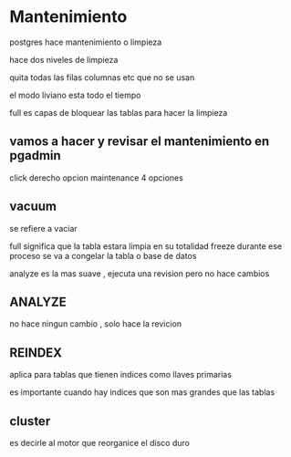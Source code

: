 # Mantenimiento

postgres hace mantenimiento o limpieza 

hace dos niveles de limpieza 

quita todas las filas columnas etc que no se usan 

el modo liviano esta todo el tiempo

full es capas de bloquear las tablas para hacer la limpieza 

## vamos a hacer y revisar el mantenimiento en pgadmin 


click derecho opcion maintenance
4 opciones
## vacuum
se refiere a vaciar

full significa que la tabla estara limpia en su totalidad 
freeze durante ese proceso se va a congelar la tabla o base de datos

analyze es la mas suave , ejecuta una revision pero no hace cambios 

## ANALYZE

no hace ningun cambio , solo hace la revicion 

## REINDEX 

aplica para tablas que tienen indices como llaves primarias

es importante cuando hay indices que son mas grandes que las tablas 

## cluster 
es decirle al motor que reorganice  el disco duro 